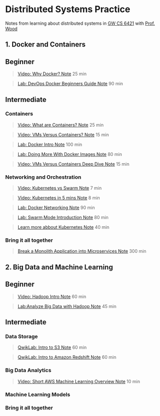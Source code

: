 # Distributed Systems Practice
Notes from learning about distributed systems in [GW CS 6421](https://gwdistsys18.github.io/) with [Prof. Wood](https://faculty.cs.gwu.edu/timwood/)

## 1. Docker and Containers

## Beginner
> [Video: Why Docker? Note](https://github.com/AlexQianYi/dist-sys-practice/blob/master/WhyDockerNote.pdf) 25 min

>  [Lab: DevOps Docker Beginners Guide Note](https://github.com/AlexQianYi/dist-sys-practice/blob/master/FirstAlpineLinuxContainers.pdf) 90 min

## Intermediate

### Containers
> [Video: What are Containers? Note](https://github.com/AlexQianYi/dist-sys-practice/blob/master/WhatAreContainer.pdf) 25 min

> [Video: VMs Versus Containers? Note](https://github.com/AlexQianYi/dist-sys-practice/blob/master/VM%20%26%20Container.png) 15 min

>  [Lab: Docker Intro Note](https://github.com/AlexQianYi/dist-sys-practice/blob/master/DockerIntro.pdf) 100 min

 >  [Lab: Doing More With Docker Images Note](https://github.com/AlexQianYi/dist-sys-practice/blob/master/Doing%20More%20With%20Docker%20Images.pdf) 80 min
 
 > [Video: VMs Versus Containers Deep Dive Note](https://github.com/AlexQianYi/dist-sys-practice/blob/master/VMs%20Versus%20Containers%20Deep%20Dive.png) 15 min
 
### Networking and Orchestration
 > [Video: Kubernetes vs Swarm Note](https://github.com/AlexQianYi/dist-sys-practice/blob/master/Kubernetes%20vs%20Swarm.pdf) 7 min
 
  > [Video: Kubernetes in 5 mins Note](https://github.com/AlexQianYi/dist-sys-practice/blob/master/Kubernetes%20in%205%20Minutes.pdf) 8 min
 
  >  [Lab: Docker Networking Note](https://github.com/AlexQianYi/dist-sys-practice/blob/master/Docker%20Networking%20Hands-on%20Lab.pdf) 90 min
  
   >  [Lab: Swarm Mode Introduction Note](https://github.com/AlexQianYi/dist-sys-practice/blob/master/Swarm%20Mode%20Introduction%20for%20IT%20Pros.pdf) 80 min
   
   >  [Learn more abbout Kubernetes Note](https://github.com/AlexQianYi/dist-sys-practice/blob/master/Learn%20more%20about%20Kubernetes.pdf) 40 min  
 
### Bring it all together
   >  [Break a Monolith Application into Microservices Note](https://github.com/AlexQianYi/dist-sys-practice/blob/master/Break%20a%20Monolith%20Application%20into%20Microservices.pdf) 300 min 
 
## 2. Big Data and Machine Learning

## Beginner
> [Video: Hadoop Intro Note](https://github.com/AlexQianYi/dist-sys-practice/blob/master/Hadoop%20Intro.pdf) 60 min

>  [Lab:Analyze Big Data with Hadoop Note](https://github.com/AlexQianYi/dist-sys-practice/blob/master/Analyze%20Big%20Data%20with%20Hadoop.pdf) 45 min

## Intermediate

### Data Storage
> [QwikLab: Intro to S3 Note](https://github.com/AlexQianYi/dist-sys-practice/blob/master/QwikLab-Intro%20to%20S3.pdf) 60 min

> [QwikLab: Intro to Amazon Redshift Note](https://github.com/AlexQianYi/dist-sys-practice/blob/master/QwikLab-Intro%20to%20Amazon%20Redshift.pdf) 60 min

### Big Data Analytics

> [Video: Short AWS Machine Learning Overview Note](https://github.com/AlexQianYi/dist-sys-practice/blob/master/Video-Short%20AWS%20Machine%20Learning%20Overview.pdf) 10 min

### Machine Learning Models

### Bring it all together